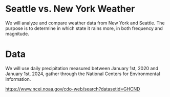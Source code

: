 # Seattle vs. New York Weather
We will analyze and compare weather data from New York and Seattle. The purpose is to determine in which state it rains more, in both frequency and magnitude. 

# Data
We will use daily precipitation measured between January 1st, 2020 and January 1st, 2024, gather through the National Centers for Environmental Information. 

https://www.ncei.noaa.gov/cdo-web/search?datasetid=GHCND
